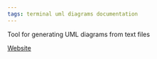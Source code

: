 ```yaml
---
tags: terminal uml diagrams documentation
---
```


Tool for generating UML diagrams from text files

[Website](https://plantuml.com/starting)